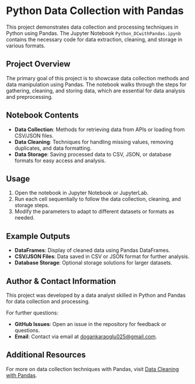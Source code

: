 # Python Data Collection with Pandas

This project demonstrates data collection and processing techniques in Python using Pandas. The Jupyter Notebook `Python_DCwithPandas.ipynb` contains the necessary code for data extraction, 
cleaning, and storage in various formats.

## Project Overview

The primary goal of this project is to showcase data collection methods and data manipulation using Pandas. The notebook walks through the steps for gathering, cleaning, and storing data,
which are essential for data analysis and preprocessing.

## Notebook Contents

- **Data Collection**: Methods for retrieving data from APIs or loading from CSV/JSON files.
- **Data Cleaning**: Techniques for handling missing values, removing duplicates, and data formatting.
- **Data Storage**: Saving processed data to CSV, JSON, or database formats for easy access and analysis.

## Usage

1. Open the notebook in Jupyter Notebook or JupyterLab.
2. Run each cell sequentially to follow the data collection, cleaning, and storage steps.
3. Modify the parameters to adapt to different datasets or formats as needed.

## Example Outputs

- **DataFrames**: Display of cleaned data using Pandas DataFrames.
- **CSV/JSON Files**: Data saved in CSV or JSON format for further analysis.
- **Database Storage**: Optional storage solutions for larger datasets.

## Author & Contact Information

This project was developed by a data analyst skilled in Python and Pandas for data collection and processing.

For further questions:
- **GitHub Issues**: Open an issue in the repository for feedback or questions.
- **Email**: Contact via email at [dogankaraoglu025@gmail.com](mailto:dogankaraoglu025@gmail.com).

## Additional Resources

For more on data collection techniques with Pandas, visit [Data Cleaning with Pandas](https://github.com/Necodk/Data-Analysis-Projects/blob/main/Python/Python_DCwithPandas.ipynb).
